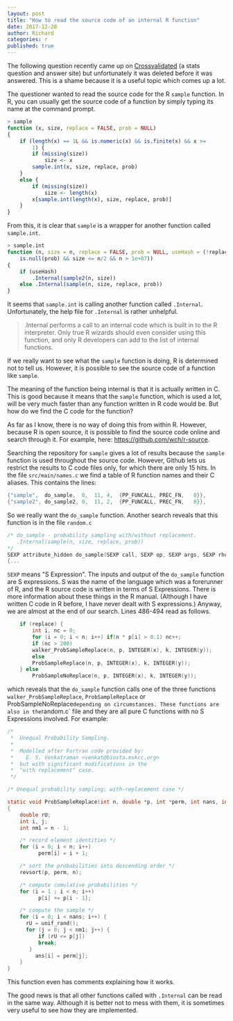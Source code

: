 ```yaml
---
layout: post
title: "How to read the source code of an internal R function"
date: 2017-12-28
author: Richard
categories: r
published: true
---
```

The following question recently came up on <a href="https://stats.stackexchange.com/">Crossvalidated</a> (a stats question and answer site) 
but unfortunately it was deleted before it was answered. This is a shame because it is a useful topic which comes up a lot.

The questioner wanted to read the source code for the R `sample` function. In R, you can usually get the source code of a function by 
simply typing its name at the command prompt.

```r
> sample
function (x, size, replace = FALSE, prob = NULL) 
{
    if (length(x) == 1L && is.numeric(x) && is.finite(x) && x >= 
        1) {
        if (missing(size)) 
            size <- x
        sample.int(x, size, replace, prob)
    }
    else {
        if (missing(size)) 
            size <- length(x)
        x[sample.int(length(x), size, replace, prob)]
    }
}
```
From this, it is clear that `sample` is a wrapper for another function called `sample.int`.

```r
> sample.int
function (n, size = n, replace = FALSE, prob = NULL, useHash = (!replace && 
    is.null(prob) && size <= n/2 && n > 1e+07)) 
{
    if (useHash) 
        .Internal(sample2(n, size))
    else .Internal(sample(n, size, replace, prob))
}
```

It seems that `sample.int` is calling another function called `.Internal`. Unfortunately, the help file for `.Internal` is rather 
unhelpful.

> .Internal performs a call to an internal code which is built in to the R interpreter.
> Only true R wizards should even consider using this function, and only R developers can add to the list of internal functions.

If we really want to see what the `sample` function is doing, R is determined not to tell us. However, it is possible to see the source
code of a function like `sample`. 

The meaning of the function being internal is that it is actually written in C. This is good because it means that the `sample` function,
which is used a lot, will be very much faster than any function written in R code would be. But how do we find the C code for the 
function?

As far as I know, there is no way of doing this from within R. However, because R is open source, it is possible to find the source code
online and search through it. For example, here: <a href="https://github.com/wch/r-source">https://github.com/wch/r-source</a>.

Searching the repository for `sample` gives a lot of results because the `sample` function is used throughout the source code. However, 
Github lets us restrict the results to C code files only, for which there are only 15 hits. In the file `src/main/names.c` we find a 
table of R function names and their C aliases. This contains the lines:

```C
{"sample",	do_sample,	0,	11,	4,	{PP_FUNCALL, PREC_FN,	0}},
{"sample2",	do_sample2,	0,	11,	2,	{PP_FUNCALL, PREC_FN,	0}},
```

So we really want the `do_sample` function. Another search reveals that this function is in the file `random.c`

```C
/* do_sample - probability sampling with/without replacement.
   .Internal(sample(n, size, replace, prob))
*/
SEXP attribute_hidden do_sample(SEXP call, SEXP op, SEXP args, SEXP rho)
{...
```

`SEXP` means "S Expression". The inputs and output of the `do_sample` function are S expressions. S was the name of the language which
was a forerunner of R, and the R source code is written in terms of S Expressions. There is more information about these
things in the R manual. (Although I have written C code in R before, I have never dealt with S expressions.) Anyway, we are almost at the
end of our search. Lines 486-494 read as follows.

```C
	if (replace) {
	    int i, nc = 0;
	    for (i = 0; i < n; i++) if(n * p[i] > 0.1) nc++;
	    if (nc > 200)
		walker_ProbSampleReplace(n, p, INTEGER(x), k, INTEGER(y));
	    else
		ProbSampleReplace(n, p, INTEGER(x), k, INTEGER(y));
	} else
	    ProbSampleNoReplace(n, p, INTEGER(x), k, INTEGER(y));
```

which reveals that the `do_sample` function calls one of the three functions `walker_ProbSampleReplace`, `ProbSampleReplace` or
ProbSampleNoReplace` depending on circumstances. These functions are also in the `random.c` file and they are all pure C functions 
with no S Expressions involved. For example:

```C
/*
 *  Unequal Probability Sampling.
 *
 *  Modelled after Fortran code provided by:
 *    E. S. Venkatraman <venkat@biosta.mskcc.org>
 *  but with significant modifications in the
 *  "with replacement" case.
 */

/* Unequal probability sampling; with-replacement case */

static void ProbSampleReplace(int n, double *p, int *perm, int nans, int *ans)
{
    double rU;
    int i, j;
    int nm1 = n - 1;

    /* record element identities */
    for (i = 0; i < n; i++)
	      perm[i] = i + 1;

    /* sort the probabilities into descending order */
    revsort(p, perm, n);

    /* compute cumulative probabilities */
    for (i = 1 ; i < n; i++)
	      p[i] += p[i - 1];

    /* compute the sample */
    for (i = 0; i < nans; i++) {
      rU = unif_rand();
      for (j = 0; j < nm1; j++) {
          if (rU <= p[j])
          break;
       }
	     ans[i] = perm[j];
    }
}
```

This function even has comments explaining how it works.

The good news is that all other functions called with `.Internal` can be read in the same way. Although it is better not to mess with 
them, it is sometimes very useful to see how they are implemented. 
